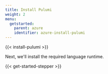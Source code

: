 ```yaml
---
title: Install Pulumi
weight: 2
menu:
  getstarted:
    parent: azure
    identifier: azure-install-pulumi
---
```


{{< install-pulumi >}}

Next, we'll install the required language runtime.

{{< get-started-stepper >}}
